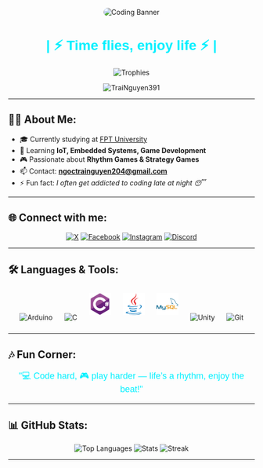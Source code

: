 <!-- Banner -->
<p align="center">
  <img src="https://github.com/user-attachments/assets/7ea88ae1-4def-4a0f-8c98-d1022b670fe2" alt="Coding Banner" width="100%" style="max-height: 300px; object-fit: cover; border-radius: 12px;" />
</p>

<!-- Title -->
<h1 align="center" style="font-family: Orbitron, sans-serif; color:#00f0ff;">| ⚡ Time flies, enjoy life ⚡ |</h1>

<!-- Trophies -->
<p align="center">
  <img src="https://github-profile-trophy.vercel.app/?username=TraiNguyen391&theme=radical&margin-w=10&margin-h=10" alt="Trophies" />
</p>

<!-- Profile Views -->
<p align="center">
  <img src="https://komarev.com/ghpvc/?username=TraiNguyen391&label=Profile%20views&color=00f0ff&style=flat-square" alt="TraiNguyen391" />
</p>

---

## 👨‍💻 About Me:

- 🎓 Currently studying at [FPT University](https://daihoc.fpt.edu.vn/)  
- 🌱 Learning **IoT, Embedded Systems, Game Development**  
- 🎮 Passionate about **Rhythm Games & Strategy Games**  
- 📫 Contact: **ngoctrainguyen204@gmail.com**  
- ⚡ Fun fact: *I often get addicted to coding late at night 😴*  

---

## 🌐 Connect with me:
<p align="center">
  <a href="https://x.com/VikorizDekoil" target="blank"><img src="https://upload.wikimedia.org/wikipedia/commons/b/b7/X_logo.jpg" alt="X" height="30" /></a>
  <a href="https://www.facebook.com/sabervmv.cool.3" target="blank"><img src="https://upload.wikimedia.org/wikipedia/commons/0/05/Facebook_Logo_%282019%29.png" alt="Facebook" height="30" /></a>
  <a href="https://www.instagram.com/resonance391?igsh=aTdvcGdjankybmR2" target="blank"><img src="https://raw.githubusercontent.com/rahuldkjain/github-profile-readme-generator/master/src/images/icons/Social/instagram.svg" alt="Instagram" height="30" /></a>
  <a href="http://discordapp.com/users/681832037073944616" target="blank"><img src="https://static.vecteezy.com/system/resources/previews/023/741/082/non_2x/discord-logo-icon-social-media-icon-free-png.png" alt="Discord" height="30" /></a>
</p>

---

## 🛠️ Languages & Tools:
<p align="center">
  <img src="https://cdn.worldvectorlogo.com/logos/arduino-1.svg" alt="Arduino" width="45" style="margin: 10px;" />
  <img src="https://upload.wikimedia.org/wikipedia/commons/1/18/C_Programming_Language.svg" alt="C" width="45" style="margin: 10px;" />
  <img src="https://raw.githubusercontent.com/devicons/devicon/master/icons/csharp/csharp-original.svg" alt="C#" width="45" style="margin: 10px;" />
  <img src="https://raw.githubusercontent.com/devicons/devicon/master/icons/java/java-original.svg" alt="Java" width="45" style="margin: 10px;" />
  <img src="https://raw.githubusercontent.com/devicons/devicon/master/icons/mysql/mysql-original-wordmark.svg" alt="MySQL" width="45" style="margin: 10px;" />
  <img src="https://cdn-icons-png.flaticon.com/512/5969/5969347.png" alt="Unity" width="45" style="margin: 10px;" />
  <img src="https://www.vectorlogo.zone/logos/git-scm/git-scm-icon.svg" alt="Git" width="45" style="margin: 10px;" />
</p>

---

## 🎶 Fun Corner:
<p align="center" style="font-family: Orbitron, sans-serif; color:#00f0ff; font-size: 18px;">
  "💻 Code hard, 🎮 play harder — life’s a rhythm, enjoy the beat!"
</p>

---

## 📊 GitHub Stats:
<div align="center">
  <img src="https://github-readme-stats.vercel.app/api/top-langs?username=TraiNguyen391&theme=neon&show_icons=true&locale=en&layout=compact&border_radius=12" alt="Top Languages" height="160"/>
  <img src="https://github-readme-stats.vercel.app/api?username=TraiNguyen391&theme=neon&show_icons=true&locale=en&border_radius=12" alt="Stats" height="160"/>
  <img src="https://github-readme-streak-stats.herokuapp.com/?user=TraiNguyen391&theme=neon&border_radius=12" alt="Streak" />
</div>

---
